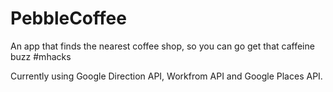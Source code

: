 # PebbleCoffee
An app that finds the nearest coffee shop, so you can go get that caffeine buzz #mhacks

Currently using Google Direction API, Workfrom API and Google Places API.

